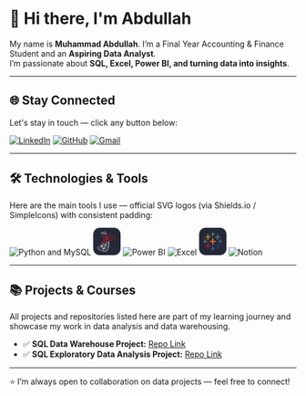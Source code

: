 # 👋 Hi there, I'm Abdullah

My name is **Muhammad Abdullah**. I’m a Final Year Accounting & Finance Student and an **Aspiring Data Analyst**.  
I’m passionate about **SQL, Excel, Power BI, and turning data into insights**.

---

## 🌐 Stay Connected

Let's stay in touch — click any button below:

[![LinkedIn](https://img.shields.io/badge/LinkedIn-0A66C2?style=for-the-badge&logo=linkedin&logoColor=white)](https://www.linkedin.com/in/muhammad-abdullah-27aa02257/) [![GitHub](https://img.shields.io/badge/GitHub-000000?style=for-the-badge&logo=github&logoColor=white)](https://github.com/Aquadorius) [![Gmail](https://img.shields.io/badge/Gmail-D14836?style=for-the-badge&logo=gmail&logoColor=white)](mailto:yourgmail@gmail.com)

---

## 🛠️ Technologies & Tools

Here are the main tools I use — official SVG logos (via Shields.io / SimpleIcons) with consistent padding:

<p align="left">
  <img src="https://skillicons.dev/icons?i=py,mysql" alt="Python and MySQL"/>
  <img src="https://raw.githubusercontent.com/tandpfun/skill-icons/main/icons/SQLServer-Dark.svg" alt="SQL Server" width="48" height="48"/>
  <img src="https://raw.githubusercontent.com/tandpfun/skill-icons/main/icons/PowerBI-Dark.svg" alt="Power BI" width="48" height="48"/>
  <img src="https://raw.githubusercontent.com/tandpfun/skill-icons/main/icons/Excel-Dark.svg" alt="Excel" width="48" height="48"/>
  <img src="https://raw.githubusercontent.com/tandpfun/skill-icons/main/icons/Tableau-Dark.svg" alt="Tableau" width="48" height="48"/>
  <img src="https://skillicons.dev/icons?i=notion" alt="Notion"/>
</p>

---

## 📚 Projects & Courses

All projects and repositories listed here are part of my learning journey and showcase my work in data analysis and data warehousing.

- ✅ **SQL Data Warehouse Project:** [Repo Link](https://github.com/Aquadorius/SQL-Data-Warehouse-Project.git)  
- ✅ **SQL Exploratory Data Analysis Project:** [Repo Link](https://github.com/Aquadorius/SQL-Exploratory-Data-Analytics.git)

---

⭐ I’m always open to collaboration on data projects — feel free to connect!
